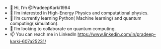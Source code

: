 - 👋 Hi, I’m @PradeepKarki1994
- 👀 I’m interested in High-Energy Physics and computational physics.
- 🌱 I’m currently learning Python( Machine learning) and quantum computing( simulation).
- 💞️ I’m looking to collaborate on quantum computing.
- 📫 You can reach me in LinkedIn https://www.linkedin.com/in/pradeep-karki-607a25231/

<!---
PradeepKarki1994/PradeepKarki1994 is a ✨ special ✨ repository because its `README.md` (this file) appears on your GitHub profile.
You can click the Preview link to take a look at your changes.
--->
